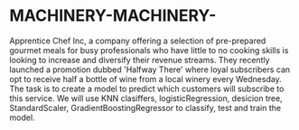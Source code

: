 # MACHINERY-MACHINERY-
Apprentice Chef Inc, a company offering a selection of pre-prepared gourmet meals for busy professionals who have little to no cooking skills is looking to increase and diversify their revenue streams. They recently launched a promotion dubbed 'Halfway There' where loyal subscribers can opt to receive half a bottle of wine from a local winery every Wednesday. The task is to create a model to predict which customers will subscribe to this service. We will use KNN clasiffers, logisticRegression, desicion tree, StandardScaler, GradientBoostingRegressor to classify, test and train the model. 
